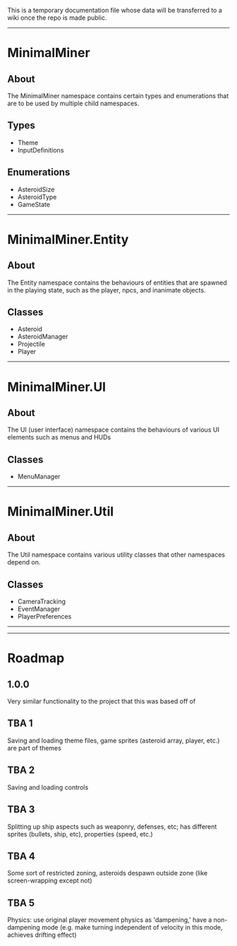 This is a temporary documentation file whose data will be transferred to a wiki once the repo is made public.

------

# MinimalMiner

## About

The MinimalMiner namespace contains certain types and enumerations that are to be used by multiple child namespaces.

## Types

- Theme
- InputDefinitions

## Enumerations

- AsteroidSize
- AsteroidType
- GameState

------

# MinimalMiner.Entity

## About

The Entity namespace contains the behaviours of entities that are spawned in the playing state, such as the player, npcs, and inanimate objects.

## Classes

- Asteroid
- AsteroidManager
- Projectile
- Player

------

# MinimalMiner.UI

## About

The UI (user interface) namespace contains the behaviours of various UI elements such as menus and HUDs

## Classes

- MenuManager

------

# MinimalMiner.Util

## About

The Util namespace contains various utility classes that other namespaces depend on.

## Classes

- CameraTracking
- EventManager
- PlayerPreferences

------
------

# Roadmap

## 1.0.0

Very similar functionality to the project that this was based off of

## TBA 1

Saving and loading theme files, game sprites (asteroid array, player, etc.) are part of themes

## TBA 2

Saving and loading controls

## TBA 3

Splitting up ship aspects such as weaponry, defenses, etc; has different sprites (bullets, ship, etc), properties (speed, etc.)

## TBA 4

Some sort of restricted zoning, asteroids despawn outside zone (like screen-wrapping except not)

## TBA 5

Physics: use original player movement physics as 'dampening,' have a non-dampening mode (e.g. make turning independent of velocity in this mode, achieves drifting effect)
